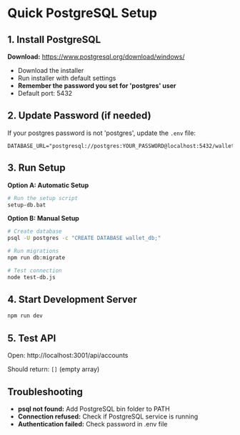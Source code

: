 # Quick PostgreSQL Setup

## 1. Install PostgreSQL

**Download:** https://www.postgresql.org/download/windows/

- Download the installer
- Run installer with default settings
- **Remember the password you set for 'postgres' user**
- Default port: 5432

## 2. Update Password (if needed)

If your postgres password is not 'postgres', update the `.env` file:

```
DATABASE_URL="postgresql://postgres:YOUR_PASSWORD@localhost:5432/wallet_db"
```

## 3. Run Setup

**Option A: Automatic Setup**
```bash
# Run the setup script
setup-db.bat
```

**Option B: Manual Setup**
```bash
# Create database
psql -U postgres -c "CREATE DATABASE wallet_db;"

# Run migrations
npm run db:migrate

# Test connection
node test-db.js
```

## 4. Start Development Server

```bash
npm run dev
```

## 5. Test API

Open: http://localhost:3001/api/accounts

Should return: `[]` (empty array)

## Troubleshooting

- **psql not found:** Add PostgreSQL bin folder to PATH
- **Connection refused:** Check if PostgreSQL service is running
- **Authentication failed:** Check password in .env file